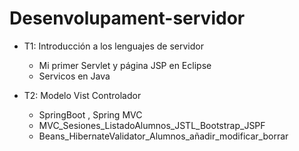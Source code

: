 # Desenvolupament-servidor
- T1: Introducción a los lenguajes de servidor
    * Mi primer Servlet y página JSP en Eclipse
    * Servicos en Java

- T2: Modelo Vist Controlador
    * SpringBoot , Spring MVC
    * MVC_Sesiones_ListadoAlumnos_JSTL_Bootstrap_JSPF
    * Beans_HibernateValidator_Alumnos_añadir_modificar_borrar

